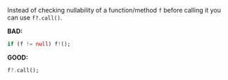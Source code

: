 
Instead of checking nullability of a function/method `f` before calling it you
can use `f?.call()`.

**BAD:**
```dart
if (f != null) f!();
```

**GOOD:**
```dart
f?.call();
```

